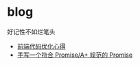 # blog
好记性不如烂笔头

- [前端代码优化心得](https://github.com/yangzhiyang/blog/issues/1)
- [手写一个符合 Promise/A+ 规范的 Promise](https://github.com/yangzhiyang/blog/issues/2)
